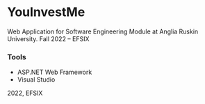# YouInvestMe
Web Application for Software Engineering Module at Anglia Ruskin University. Fall 2022 – EFSIX

### Tools
- ASP.NET Web Framework
- Visual Studio


2022, EFSIX
